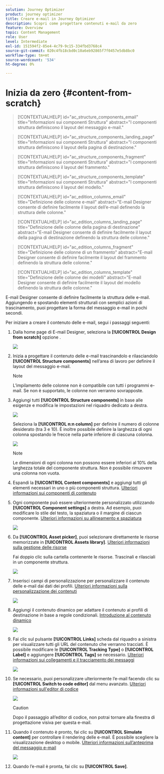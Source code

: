 ```yaml
---
solution: Journey Optimizer
product: journey optimizer
title: Creare e-mail in Journey Optimizer
description: Scopri come progettare contenuti e-mail da zero
feature: Overview
topic: Content Management
role: User
level: Intermediate
exl-id: 151594f2-85e4-4c79-9c15-334fbd3768c4
source-git-commit: 020c4fb18cbd0c10a6eb92865f7f0457e5db8bc0
workflow-type: tm+mt
source-wordcount: '534'
ht-degree: 0%

---
```


# Inizia da zero {#content-from-scratch}

>[!CONTEXTUALHELP]
>id="ac_structure_components_email"
>title="Informazioni sui componenti Struttura"
>abstract="I componenti struttura definiscono il layout del messaggio e-mail."

>[!CONTEXTUALHELP]
>id="ac_structure_components_landing_page"
>title="Informazioni sui componenti Struttura"
>abstract="I componenti struttura definiscono il layout della pagina di destinazione."

>[!CONTEXTUALHELP]
>id="ac_structure_components_fragment"
>title="Informazioni sui componenti Struttura"
>abstract="I componenti struttura definiscono il layout del frammento."

>[!CONTEXTUALHELP]
>id="ac_structure_components_template"
>title="Informazioni sui componenti Struttura"
>abstract="I componenti struttura definiscono il layout del modello."


>[!CONTEXTUALHELP]
>id="ac_edition_columns_email"
>title="Definizione delle colonne e-mail"
>abstract="E-mail Designer consente di definire facilmente il layout dell’e-mail definendo la struttura delle colonne."

>[!CONTEXTUALHELP]
>id="ac_edition_columns_landing_page"
>title="Definizione delle colonne della pagina di destinazione"
>abstract="E-mail Designer consente di definire facilmente il layout della pagina di destinazione definendo la struttura delle colonne."

>[!CONTEXTUALHELP]
>id="ac_edition_columns_fragment"
>title="Definizione delle colonne di un frammento"
>abstract="E-mail Designer consente di definire facilmente il layout del frammento definendo la struttura delle colonne."

>[!CONTEXTUALHELP]
>id="ac_edition_columns_template"
>title="Definizione delle colonne dei modelli"
>abstract="E-mail Designer consente di definire facilmente il layout del modello definendo la struttura delle colonne."


E-mail Designer consente di definire facilmente la struttura delle e-mail. Aggiungendo e spostando elementi strutturali con semplici azioni di trascinamento, puoi progettare la forma del messaggio e-mail in pochi secondi.

Per iniziare a creare il contenuto delle e-mail, segui i passaggi seguenti:

1. Dalla home page di E-mail Designer, seleziona la **[!UICONTROL Design from scratch]** opzione .

   ![](assets/email_designer.png)

1. Inizia a progettare il contenuto delle e-mail trascinandolo e rilasciandolo **[!UICONTROL Structure components]** nell’area di lavoro per definire il layout del messaggio e-mail.

   >[!NOTE]
   >
   >L’impilamento delle colonne non è compatibile con tutti i programmi e-mail. Se non è supportato, le colonne non verranno sovrapposte.

   <!--Once placed in the email, you cannot move nor remove your components unless there is already a content component or a fragment placed inside. This is not true in AJO - TBC?-->

1. Aggiungi tutti **[!UICONTROL Structure components]** in base alle esigenze e modifica le impostazioni nel riquadro dedicato a destra.

   ![](assets/email_designer_structure_components.png)

   Seleziona la **[!UICONTROL n:n column]** per definire il numero di colonne desiderato (tra 3 e 10). È inoltre possibile definire la larghezza di ogni colonna spostando le frecce nella parte inferiore di ciascuna colonna.

   ![](assets/email_designer_structure_n-n-colum.png)

   >[!NOTE]
   >
   >Le dimensioni di ogni colonna non possono essere inferiori al 10% della larghezza totale del componente struttura. Non è possibile rimuovere una colonna non vuota.

1. Espandi la **[!UICONTROL Content components]** e aggiungi tutti gli elementi necessari in uno o più componenti struttura. [Ulteriori informazioni sui componenti di contenuto](content-components.md)

1. Ogni componente può essere ulteriormente personalizzato utilizzando **[!UICONTROL Component settings]** a destra. Ad esempio, puoi modificare lo stile del testo, la spaziatura o il margine di ciascun componente. [Ulteriori informazioni su allineamento e spaziatura](alignment-and-padding.md)

   ![](assets/email_designer_structure_component.png)

1. Da **[!UICONTROL Asset picker]**, puoi selezionare direttamente le risorse memorizzate in **[!UICONTROL Assets library]**. [Ulteriori informazioni sulla gestione delle risorse](assets-essentials.md)

   Fai doppio clic sulla cartella contenente le risorse. Trascinali e rilasciali in un componente struttura.

   ![](assets/email_designer_asset_picker.png)

1. Inserisci campi di personalizzazione per personalizzare il contenuto delle e-mail dai dati dei profili. [Ulteriori informazioni sulla personalizzazione dei contenuti](../personalization/personalize.md)

   ![](assets/email_designer_personalization.png)

1. Aggiungi il contenuto dinamico per adattare il contenuto ai profili di destinazione in base a regole condizionali. [Introduzione al contenuto dinamico](../personalization/get-started-dynamic-content.md)

   ![](assets/email_designer_dynamic-content.png)

1. Fai clic sul pulsante **[!UICONTROL Links]** scheda dal riquadro a sinistra per visualizzare tutti gli URL del contenuto che verranno tracciati. È possibile modificare le **[!UICONTROL Tracking Type]** o **[!UICONTROL Label]** e aggiungere **[!UICONTROL Tags]** se necessario. [Ulteriori informazioni sui collegamenti e il tracciamento dei messaggi](message-tracking.md)

   ![](assets/email_designer_links.png)

1. Se necessario, puoi personalizzare ulteriormente l’e-mail facendo clic su **[!UICONTROL Switch to code editor]** dal menu avanzato. [Ulteriori informazioni sull&#39;editor di codice](code-content.md)

   ![](assets/email_designer_switch-to-code.png)

   >[!CAUTION]
   >
   >Dopo il passaggio all’editor di codice, non potrai tornare alla finestra di progettazione visiva per questa e-mail.

1. Quando il contenuto è pronto, fai clic su **[!UICONTROL Simulate content]** per controllare il rendering delle e-mail. È possibile scegliere la visualizzazione desktop o mobile. [Ulteriori informazioni sull’anteprima del messaggio e-mail](preview.md)

   ![](assets/email_designer_simulate_content.png)

1. Quando l’e-mail è pronta, fai clic su **[!UICONTROL Save]**.

